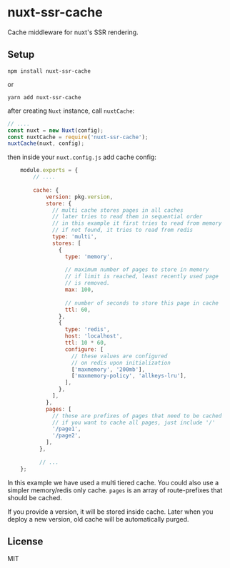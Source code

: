 # nuxt-ssr-cache
Cache middleware for nuxt's SSR rendering.

## Setup
```npm install nuxt-ssr-cache```

or

```yarn add nuxt-ssr-cache```

after creating `Nuxt` instance, call `nuxtCache`:

```javascript
// ....
const nuxt = new Nuxt(config);
const nuxtCache = require('nuxt-ssr-cache');
nuxtCache(nuxt, config);
```

then inside your `nuxt.config.js` add cache config:

```javascript
    module.exports = {
        // ....
        
        cache: {
            version: pkg.version,
            store: {
              // multi cache stores pages in all caches
              // later tries to read them in sequential order
              // in this example it first tries to read from memory
              // if not found, it tries to read from redis
              type: 'multi',
              stores: [
                {
                  type: 'memory',
                  
                  // maximum number of pages to store in memory
                  // if limit is reached, least recently used page
                  // is removed. 
                  max: 100,
                  
                  // number of seconds to store this page in cache 
                  ttl: 60,
                },
                {
                  type: 'redis',
                  host: 'localhost',
                  ttl: 10 * 60,
                  configure: [
                    // these values are configured
                    // on redis upon initialization
                    ['maxmemory', '200mb'],
                    ['maxmemory-policy', 'allkeys-lru'],
                  ],
                },
              ],
            },
            pages: [
              // these are prefixes of pages that need to be cached
              // if you want to cache all pages, just include '/'
              '/page1',
              '/page2',
            ],
          },
          
          // ...
    };
```

In this example we have used a multi tiered cache. 
You could also use a simpler memory/redis only cache.
`pages` is an array of route-prefixes that should be cached.

If you provide a version, it will be stored inside cache.
Later when you deploy a new version, old cache will be automatically purged.

## License
MIT